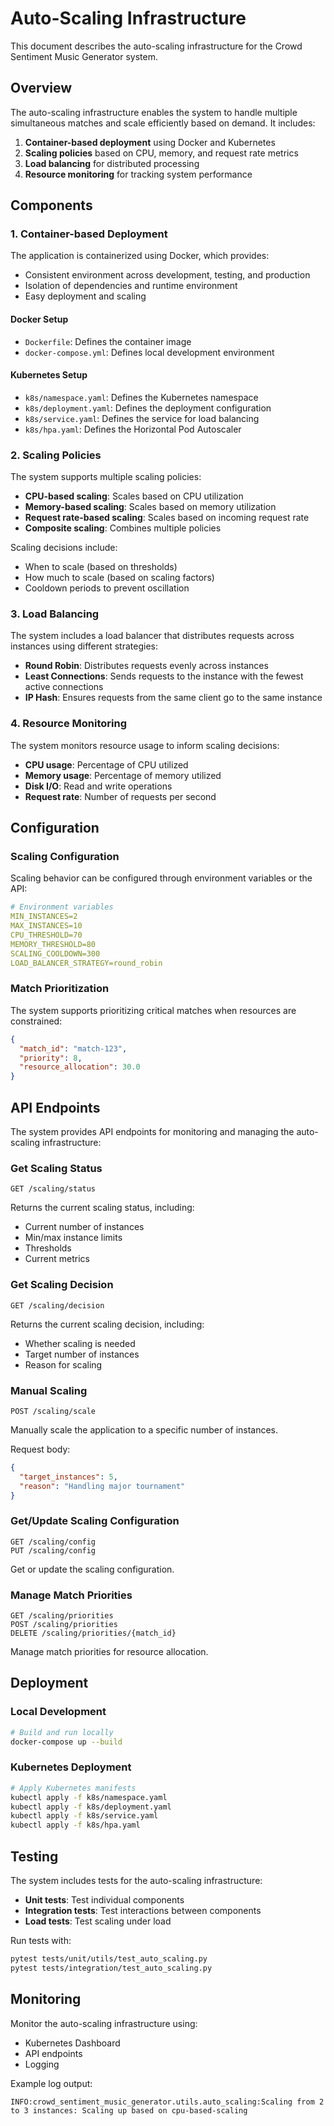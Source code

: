 # Auto-Scaling Infrastructure

This document describes the auto-scaling infrastructure for the Crowd Sentiment Music Generator system.

## Overview

The auto-scaling infrastructure enables the system to handle multiple simultaneous matches and scale efficiently based on demand. It includes:

1. **Container-based deployment** using Docker and Kubernetes
2. **Scaling policies** based on CPU, memory, and request rate metrics
3. **Load balancing** for distributed processing
4. **Resource monitoring** for tracking system performance

## Components

### 1. Container-based Deployment

The application is containerized using Docker, which provides:

- Consistent environment across development, testing, and production
- Isolation of dependencies and runtime environment
- Easy deployment and scaling

#### Docker Setup

- `Dockerfile`: Defines the container image
- `docker-compose.yml`: Defines local development environment

#### Kubernetes Setup

- `k8s/namespace.yaml`: Defines the Kubernetes namespace
- `k8s/deployment.yaml`: Defines the deployment configuration
- `k8s/service.yaml`: Defines the service for load balancing
- `k8s/hpa.yaml`: Defines the Horizontal Pod Autoscaler

### 2. Scaling Policies

The system supports multiple scaling policies:

- **CPU-based scaling**: Scales based on CPU utilization
- **Memory-based scaling**: Scales based on memory utilization
- **Request rate-based scaling**: Scales based on incoming request rate
- **Composite scaling**: Combines multiple policies

Scaling decisions include:

- When to scale (based on thresholds)
- How much to scale (based on scaling factors)
- Cooldown periods to prevent oscillation

### 3. Load Balancing

The system includes a load balancer that distributes requests across instances using different strategies:

- **Round Robin**: Distributes requests evenly across instances
- **Least Connections**: Sends requests to the instance with the fewest active connections
- **IP Hash**: Ensures requests from the same client go to the same instance

### 4. Resource Monitoring

The system monitors resource usage to inform scaling decisions:

- **CPU usage**: Percentage of CPU utilized
- **Memory usage**: Percentage of memory utilized
- **Disk I/O**: Read and write operations
- **Request rate**: Number of requests per second

## Configuration

### Scaling Configuration

Scaling behavior can be configured through environment variables or the API:

```yaml
# Environment variables
MIN_INSTANCES=2
MAX_INSTANCES=10
CPU_THRESHOLD=70
MEMORY_THRESHOLD=80
SCALING_COOLDOWN=300
LOAD_BALANCER_STRATEGY=round_robin
```

### Match Prioritization

The system supports prioritizing critical matches when resources are constrained:

```json
{
  "match_id": "match-123",
  "priority": 8,
  "resource_allocation": 30.0
}
```

## API Endpoints

The system provides API endpoints for monitoring and managing the auto-scaling infrastructure:

### Get Scaling Status

```
GET /scaling/status
```

Returns the current scaling status, including:
- Current number of instances
- Min/max instance limits
- Thresholds
- Current metrics

### Get Scaling Decision

```
GET /scaling/decision
```

Returns the current scaling decision, including:
- Whether scaling is needed
- Target number of instances
- Reason for scaling

### Manual Scaling

```
POST /scaling/scale
```

Manually scale the application to a specific number of instances.

Request body:
```json
{
  "target_instances": 5,
  "reason": "Handling major tournament"
}
```

### Get/Update Scaling Configuration

```
GET /scaling/config
PUT /scaling/config
```

Get or update the scaling configuration.

### Manage Match Priorities

```
GET /scaling/priorities
POST /scaling/priorities
DELETE /scaling/priorities/{match_id}
```

Manage match priorities for resource allocation.

## Deployment

### Local Development

```bash
# Build and run locally
docker-compose up --build
```

### Kubernetes Deployment

```bash
# Apply Kubernetes manifests
kubectl apply -f k8s/namespace.yaml
kubectl apply -f k8s/deployment.yaml
kubectl apply -f k8s/service.yaml
kubectl apply -f k8s/hpa.yaml
```

## Testing

The system includes tests for the auto-scaling infrastructure:

- **Unit tests**: Test individual components
- **Integration tests**: Test interactions between components
- **Load tests**: Test scaling under load

Run tests with:

```bash
pytest tests/unit/utils/test_auto_scaling.py
pytest tests/integration/test_auto_scaling.py
```

## Monitoring

Monitor the auto-scaling infrastructure using:

- Kubernetes Dashboard
- API endpoints
- Logging

Example log output:
```
INFO:crowd_sentiment_music_generator.utils.auto_scaling:Scaling from 2 to 3 instances: Scaling up based on cpu-based-scaling
```
